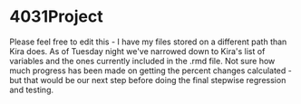 # 4031Project

Please feel free to edit this - I have my files stored on a different path than Kira does.
As of Tuesday night we've narrowed down to Kira's list of variables and the ones currently included in the .rmd file.
Not sure how much progress has been made on getting the percent changes calculated - but that would be our next step before doing the final stepwise regression and testing.
